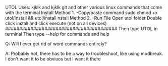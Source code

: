 UTOL
 Uses: kjklk and kjklk git and other various linux commands that come with the terminal
Install Method 1.
-Copy/paste command
sudo chmod +x utol/install && utol/install
nstall Method 2.
-Run File
Open utol folder
Double click install and click execute (not on all devices)
########################################
Then type UTOL in terminal
Then type --help for commands and help


Q: Will I ever get rid of word commands entirely?

A: Probably not, there has to be a way to troubleshoot, like using modbreak. I don't want it to be obviuos but I want it there
